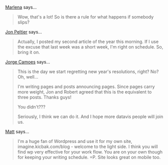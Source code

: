 <a href="http://marlenacompton.com" rel="nofollow noopener" target="_blank">Marlena</a> says…
>	Wow, that's a lot!  So is there a rule for what happens if somebody slips?

<a href="http://peltiertech.com/WordPress/" rel="nofollow noopener" target="_blank">Jon Peltier</a> says…
>	Actually, I posted my second article of the year this morning. If I use the excuse that last week was a short week, I'm right on schedule. So, bring it on.

<a href="http://www.excelcharts.com/blog/" rel="nofollow noopener" target="_blank">Jorge Camoes</a> says…
>	This is the day we start regretting new year's resolutions, right? No? Oh, well...
>	
>	I'm writing pages and posts announcing pages. Since pages carry more weight, Jon and Robert agreed that this is the equivalent to three posts. Thanks guys!
>	
>	You didn't???
>	
>	Seriously, I think we can do it. And I hope more datavis people will join us.

<a href="http://imagine.kicbak.com/blog" rel="nofollow noopener" target="_blank">Matt</a> says…
>	I'm a huge fan of Wordpress and use it for my own site, imagine.kicbak.com/blog - welcome to the light side. I think you will find wp very effective for your work flow. You are on your own though for keeping your writing schedule. =P. Site looks great on mobile too.

